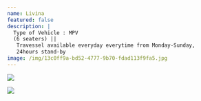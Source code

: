 ```yaml
---
name: Livina
featured: false
description: |
  Type of Vehicle : MPV
  (6 seaters) ||
   Travessel available everyday everytime from Monday-Sunday,
   24hours stand-by
image: /img/13c0ff9a-bd52-4777-9b70-fdad113f9fa5.jpg
---
```

![](/img/6a998bb8-99c0-4821-9ca2-0c935b9aa8e6.jpg)

![](/img/9f0c0ee0-5bd1-421d-bc6c-a21cc73d7767.jpg)
